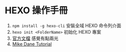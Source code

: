 # HEXO 操作手冊

1. `npm install -g hexo-cli` 安裝全域 HEXO 命令列介面
2. `hexo init <FolderName>` 初始化 HEXO 專案
3. [官方文檔](https://hexo.io/zh-tw/docs/) 感覺有點兩光
4. [Mike Dane Tutorial](https://www.youtube.com/watch?v=Kt7u5kr_P5o&list=PLLAZ4kZ9dFpOMJR6D25ishrSedvsguVSm&ab_channel=MikeDane)

